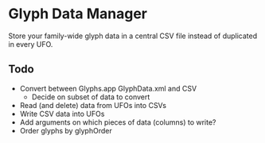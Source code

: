 # Glyph Data Manager

Store your family-wide glyph data in a central CSV file instead of duplicated in every UFO.

## Todo

- Convert between Glyphs.app GlyphData.xml and CSV
    - Decide on subset of data to convert
- Read (and delete) data from UFOs into CSVs
- Write CSV data into UFOs
- Add arguments on which pieces of data (columns) to write?
- Order glyphs by glyphOrder
